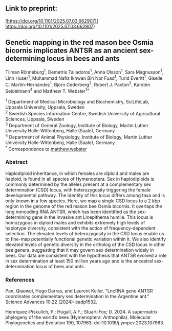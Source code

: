 
## Link to preprint:
[https://doi.org/10.1101/2025.07.03.662907]( https://doi.org/10.1101/2025.07.03.662907)


## Genetic mapping in the red mason bee Osmia bicornis implicates ANTSR as an ancient sex-determining locus in bees and ants
Tilman Rönneburg<sup>1</sup>, Demetris Taliadoros<sup>1</sup>, Anna Olsson<sup>1</sup>, Sara Magnusson<sup>1</sup>, Linn Huser<sup>1</sup>, Muhammad Nafiz Ikhwan Bin Nor Fuad<sup>1</sup>, Turid Everitt<sup>1</sup>, Giselle C. Martín-Hernández<sup>1</sup>, Björn Cederberg<sup>2</sup>, Robert J. Paxton<sup>3</sup>, Karsten Seidelmann<sup>4</sup> and Matthew T. Webster<sup>1*</sup> 

<sup>1</sup> Department of Medical Microbiology and Biochemistry, SciLifeLab, Uppsala University, Uppsala, Sweden  
<sup>2</sup> Swedish Species Information Centre, Swedish University of Agricultural Sciences, Uppsala, Sweden  
<sup>3</sup> Department of General Zoology, Institute of Biology, Martin Luther University Halle-Wittenberg, Halle (Saale), Germany  
<sup>4</sup> Department of Animal Physiology, Institute of Biology, Martin Luther University Halle-Wittenberg, Halle (Saale), Germany  
<sup>*</sup> Correspondence to [matthew.webster](mailto:matthew.webster@imbim.uu.se)  

### Abstract
Haplodiploid inheritance, in which females are diploid and males are haploid, is found in all species of Hymenoptera. Sex in haplodiploids is commonly determined by the alleles present at a complementary sex determination (CSD) locus, with heterozygosity triggering the female developmental pathway. The identity of this locus differs among taxa and is only known in a few species. Here, we map a single CSD locus to a 2 kbp region in the genome of the red mason bee Osmia bicornis. It overlaps the long noncoding RNA ANTSR, which has been identified as the sex-determining gene in the invasive ant Linepithema humile. This locus is homozygous in diploid males and exhibits extremely high levels of haplotype diversity, consistent with the action of frequency-dependent selection. The elevated levels of heterozygosity in the CSD locus enable us to fine-map potentially functional genetic variation within it. We also identify elevated levels of genetic diversity in the ortholog of the CSD locus in other bee genera, suggesting that it may govern sex determination widely in bees. Our data are consistent with the hypothesis that ANTSR evolved a role in sex determination at least 150 million years ago and is the ancestral sex-determination locus of bees and ants.


### References

Pan, Qiaowei, Hugo Darras, and Laurent Keller. "LncRNA gene ANTSR coordinates complementary sex determination in the Argentine ant." Science Advances 10.22 (2024): eadp1532.

Henríquez-Piskulich, P.; Hugall, A.F.; Stuart-Fox; D. 2024. A supermatrix phylogeny of the world’s bees (Hymenoptera: Anthophila). Molecular Phylogenetics and Evolution 190, 107963. doi:10.1016/j.ympev.2023.107963.
